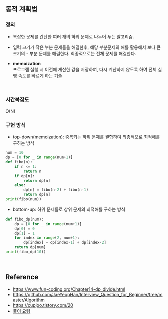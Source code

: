 
## 동적 계획법

### 정의

- 복잡한 문제를 간단한 여러 개의 하위 문제로 나누어 푸는 알고리즘.
- 입력 크기가 작은 부분 문제들을 해결한후, 해당 부분문제의 해를 활용해서 보다 큰 크기의 - 부분 문제를 해결한다. 최종적으로는 전체 문제를 해결한다.

- **memoization**<br>
프로그램 실행 시 이전에 계산한 값을 저장하여, 다시 계산하지 않도록 하여 전체 실행 속도를 빠르게 하는 기술
<br>

### 시간복잡도
O(N)
<br>

### 구현 방식
- top-down(memoization): 중복되는 하위 문제를 결합하여 최종적으로 최적해를 구하는 방식
```python
num = 10
dp = [0 for _ in range(num+1)]
def fibo(n):
    if n <= 1:
        return n
    if dp[n]:
        return dp[n]
    else:
        dp[n] = fibo(n-2) + fibo(n-1)
        return dp[n]
print(fibo(num))
```
- bottom-up: 하위 문제들로 상위 문제의 최적해를 구하는 방식
```python
def fibo_dp(num):
    dp = [0 for _ in range(num+1)]
    dp[0] = 0
    dp[1] = 1
    for index in range(2, num+1):
        dp[index] = dp[index-1] + dp[index-2]
    return dp[num]
print(fibo_dp(10))
```
<br>


## Reference
- https://www.fun-coding.org/Chapter14-dp_divide.html
- https://github.com/JaeYeopHan/Interview_Question_for_Beginner/tree/master/Algorithm
- https://cupjoo.tistory.com/20
- [풀이 요령](http://kmelon55.com/?p=210)
